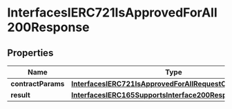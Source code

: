 

# InterfacesIERC721IsApprovedForAll200Response


## Properties

| Name | Type | Description | Notes |
|------------ | ------------- | ------------- | -------------|
|**contractParams** | [**InterfacesIERC721IsApprovedForAllRequestContractParams**](InterfacesIERC721IsApprovedForAllRequestContractParams.md) |  |  |
|**result** | [**InterfacesIERC165SupportsInterface200ResponseResult**](InterfacesIERC165SupportsInterface200ResponseResult.md) |  |  |



